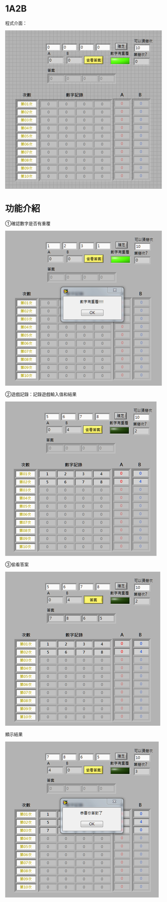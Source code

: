 # 1A2B

程式介面：

![image.png](image.png)

# 功能介紹

①確認數字是否有重覆

![image.png](image%201.png)

②遊戲記錄：記錄遊戲輸入值和結果

![image.png](image%202.png)

③偷看答案

![image.png](image%203.png)

顯示結果

![image.png](image%204.png)
